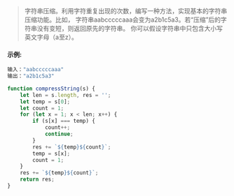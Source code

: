 >字符串压缩。利用字符重复出现的次数，编写一种方法，实现基本的字符串压缩功能。比如，
字符串aabcccccaaa会变为a2b1c5a3。若“压缩”后的字符串没有变短，则返回原先的字符串。
你可以假设字符串中只包含大小写英文字母（a至z）。
 
#### 示例:
```sh
输入："aabcccccaaa"
输出："a2b1c5a3"
```

```js
function compressString(s) {
	let len = s.length, res = '';
	let temp = s[0];
	let count = 1;
	for (let x = 1; x < len; x++) {
		if (s[x] === temp) {
			count++;
			continue;
		}
		res += `${temp}${count}`;
		temp = s[x];
		count = 1;
	}
	res += `${temp}${count}`;
	return res;
}
```